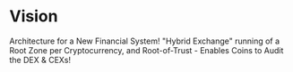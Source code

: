 # Vision
Architecture for a New Financial System! "Hybrid Exchange" running of a Root Zone per Cryptocurrency, and Root-of-Trust - Enables Coins to Audit the DEX &amp; CEXs!
